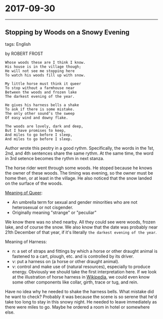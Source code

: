 # 2017-09-30

---

## Stopping by Woods on a Snowy Evening

tags: English

by ROBERT FROST

```
Whose woods these are I think I know.   
His house is in the village though;   
He will not see me stopping here   
To watch his woods fill up with snow.   

My little horse must think it queer   
To stop without a farmhouse near   
Between the woods and frozen lake   
The darkest evening of the year.   

He gives his harness bells a shake   
To ask if there is some mistake.   
The only other sound’s the sweep   
Of easy wind and downy flake.   

The woods are lovely, dark and deep,   
But I have promises to keep,   
And miles to go before I sleep,   
And miles to go before I sleep.
```

Author wrote this peotry in a good rythm.
Specifically, the words in the 1st, 2nd, and 4th sentences share the same rythm.
At the same time, the word in 3rd setence becomes the rythm in next stanza.

The horse rider went through some woods.
He stoped because he knows the owner of these woods.
The timing was evening, so the owner must be home then, or at least in the village.
He also noticed that the snow landed on the surface of the woods.

[Meaning of Queer](https://en.wikipedia.org/wiki/Queer):
* An umbrella term for sexual and gender minorities who are not heterosexual or not cisgender. 
* Originally meaning "strange" or "peculiar"

We know there was no shed nearby.
All they could see were woods, frozen lake, and of course the snow.
We also know that the date was probably near 21th December of that year, if it's literally `the darkest evening of the year`.

Meaning of Harness:
* n: a set of straps and fittings by which a horse or other draught animal is fastened to a cart, plough, etc. and is controlled by its driver.
* v: put a harness on (a horse or other draught animal).
* v: control and make use of (natural resources), especially to produce energy.
Obviously we should take the first interpretation here. 
If we look at the illustration of horse harness in [Wikipedia](https://en.wikipedia.org/wiki/Horse_harness), we could even know some other components like collar, girth, trace or tug, and rein.

Have no idea why he needed to shake the harness bells. What mistake did he want to check?
Probably it was because the scene is so serene that he'd take too long to stay in this snowy night.
He needed to leave immediately as there were miles to go.
Maybe he ordered a room in hotel or somewhere else.
